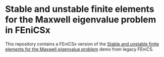 # Stable and unstable finite elements for the Maxwell eigenvalue problem in FEniCSx

This repository contains a FEniCSx version of the [Stable and unstable finite elements for the Maxwell eigenvalue problem](https://fenicsproject.org/olddocs/dolfin/2019.1.0/python/demos/maxwell-eigenvalues/demo_maxwell-eigenvalues.py.html) demo from legacy FEniCS.
